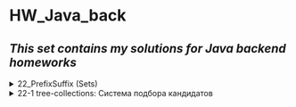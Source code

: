 # HW_Java_back
##  *This set contains my solutions for Java backend homeworks*
<details> <summary>22_PrefixSuffix (Sets)</summary>

### Write application PrefixSuffix 

with interface
```
public interface IPrexixSuffixSearch  
{  
	void addWords(String[] words);                		//add Strings from array to your set  
	boolean containsWord(String word);            		//return true, if set contains this  
	StringString[] getWordsWithPrefix(String prefix);   	//return array of Strings, which start with the prefix  
	String[] getWordsWithSuffix(String suffix);   		//return array of Strings, which finish with the suffix  
}
```
//---------------

You must to write 2 implementation 
- for HashSet
- for TreeSet

You will not have duplicate code in your implementations
</details>
<details> <summary> 22-1 tree-collections: Система подбора кандидатов </summary>
	Задача взята с ресурса:  
	
https://github.com/netology-code/java-homeworks/tree/master/tree-collections/4.5.2  
</details>
